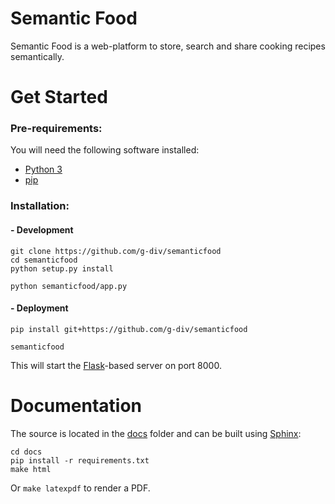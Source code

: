 Semantic Food
=============

Semantic Food is a web-platform to store, search and share cooking recipes semantically.


Get Started
===========

### Pre-requirements:
You will need the following software installed:
- [Python 3](https://www.python.org/)
- [pip](https://pip.pypa.io/en/stable/)

### Installation:

#### - Development
```
git clone https://github.com/g-div/semanticfood
cd semanticfood
python setup.py install

python semanticfood/app.py
```

#### - Deployment
```
pip install git+https://github.com/g-div/semanticfood

semanticfood
```

This will start the [Flask](http://flask.pocoo.org/)-based server on port 8000.

Documentation
=============

The source is located in the [docs](https://github.com/g-div/semanticfood/tree/master/docs) folder and can be built using [Sphinx](http://sphinx-doc.org/):

	cd docs
	pip install -r requirements.txt
	make html

Or ```make latexpdf``` to render a PDF.

